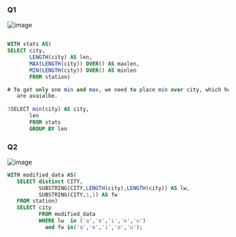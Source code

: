 ### Q1

![image](https://user-images.githubusercontent.com/53164959/73118811-983ffd80-3f9c-11ea-8d3a-dbab7bc5566b.png)


```sql

WITH stats AS(
SELECT city,
       LENGTH(city) AS len,
       MAX(LENGTH(city)) OVER() AS maxlen,
       MIN(LENGTH(city)) OVER() AS minlen
       FROM station)

# To get only one min and max, we need to place min over city, which helps us to get the first alphabetical value when 2 or more values 
   are avaialbe.
   
3SELECT min(city) AS city,
       len
       FROM stats
       GROUP BY len
```


### Q2
![image](https://user-images.githubusercontent.com/53164959/73119341-c37a1b00-3fa3-11ea-87a0-6b67785e3717.png)

```sql
WITH modified_data AS(
   SELECT distinct CITY,
          SUBSTRING(CITY,LENGTH(city),LENGTH(city)) AS lw,
          SUBSTRING(CITY,1,1) AS fw
   FROM station)
   SELECT city
          FROM modified_data
          WHERE lw  in ('a','e','i','o','u')
            and fw in('a','e','i','o','u');
```


